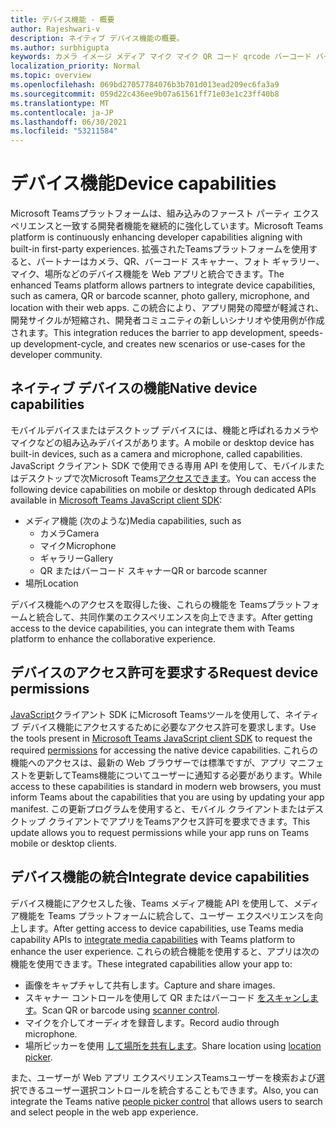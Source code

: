 ```yaml
---
title: デバイス機能 - 概要
author: Rajeshwari-v
description: ネイティブ デバイス機能の概要。
ms.author: surbhigupta
keywords: カメラ イメージ メディア マイク マイク QR コード qrcode バーコード バーコード スキャン スキャナーの場所マップ機能ネイティブ デバイスのアクセス許可
localization_priority: Normal
ms.topic: overview
ms.openlocfilehash: 069bd27057784076b3b701d013ead209ec6fa3a9
ms.sourcegitcommit: 059d22c436ee9b07a61561ff71e03e1c23ff40b8
ms.translationtype: MT
ms.contentlocale: ja-JP
ms.lasthandoff: 06/30/2021
ms.locfileid: "53211584"
---
```

# <a name="device-capabilities"></a><span data-ttu-id="409eb-104">デバイス機能</span><span class="sxs-lookup"><span data-stu-id="409eb-104">Device capabilities</span></span>

<span data-ttu-id="409eb-105">Microsoft Teamsプラットフォームは、組み込みのファースト パーティ エクスペリエンスと一致する開発者機能を継続的に強化しています。</span><span class="sxs-lookup"><span data-stu-id="409eb-105">Microsoft Teams platform is continuously enhancing developer capabilities aligning with built-in first-party experiences.</span></span> <span data-ttu-id="409eb-106">拡張されたTeamsプラットフォームを使用すると、パートナーはカメラ、QR、バーコード スキャナー、フォト ギャラリー、マイク、場所などのデバイス機能を Web アプリと統合できます。</span><span class="sxs-lookup"><span data-stu-id="409eb-106">The enhanced Teams platform allows partners to integrate device capabilities, such as camera, QR or barcode scanner, photo gallery, microphone, and location with their web apps.</span></span> <span data-ttu-id="409eb-107">この統合により、アプリ開発の障壁が軽減され、開発サイクルが短縮され、開発者コミュニティの新しいシナリオや使用例が作成されます。</span><span class="sxs-lookup"><span data-stu-id="409eb-107">This integration reduces the barrier to app development, speeds-up development-cycle, and creates new scenarios or use-cases for the developer community.</span></span>

## <a name="native-device-capabilities"></a><span data-ttu-id="409eb-108">ネイティブ デバイスの機能</span><span class="sxs-lookup"><span data-stu-id="409eb-108">Native device capabilities</span></span>

<span data-ttu-id="409eb-109">モバイルデバイスまたはデスクトップ デバイスには、機能と呼ばれるカメラやマイクなどの組み込みデバイスがあります。</span><span class="sxs-lookup"><span data-stu-id="409eb-109">A mobile or desktop device has built-in devices, such as a camera and microphone, called capabilities.</span></span> <span data-ttu-id="409eb-110">JavaScript クライアント SDK で使用できる専用 API を使用して、モバイルまたはデスクトップで次Microsoft Teams[アクセスできます](/javascript/api/overview/msteams-client?view=msteams-client-js-latest&preserve-view=true)。</span><span class="sxs-lookup"><span data-stu-id="409eb-110">You can access the following device capabilities on mobile or desktop through dedicated APIs available in [Microsoft Teams JavaScript client SDK](/javascript/api/overview/msteams-client?view=msteams-client-js-latest&preserve-view=true):</span></span>
* <span data-ttu-id="409eb-111">メディア機能 (次のような)</span><span class="sxs-lookup"><span data-stu-id="409eb-111">Media capabilities, such as</span></span>
    * <span data-ttu-id="409eb-112">カメラ</span><span class="sxs-lookup"><span data-stu-id="409eb-112">Camera</span></span>
    * <span data-ttu-id="409eb-113">マイク</span><span class="sxs-lookup"><span data-stu-id="409eb-113">Microphone</span></span>
    * <span data-ttu-id="409eb-114">ギャラリー</span><span class="sxs-lookup"><span data-stu-id="409eb-114">Gallery</span></span>
    * <span data-ttu-id="409eb-115">QR またはバーコード スキャナー</span><span class="sxs-lookup"><span data-stu-id="409eb-115">QR or barcode scanner</span></span>
* <span data-ttu-id="409eb-116">場所</span><span class="sxs-lookup"><span data-stu-id="409eb-116">Location</span></span>

<span data-ttu-id="409eb-117">デバイス機能へのアクセスを取得した後、これらの機能を Teamsプラットフォームと統合して、共同作業のエクスペリエンスを向上できます。</span><span class="sxs-lookup"><span data-stu-id="409eb-117">After getting access to the device capabilities, you can integrate them with Teams platform to enhance the collaborative experience.</span></span> 

## <a name="request-device-permissions"></a><span data-ttu-id="409eb-118">デバイスのアクセス許可を要求する</span><span class="sxs-lookup"><span data-stu-id="409eb-118">Request device permissions</span></span>

<span data-ttu-id="409eb-119">[JavaScript](/javascript/api/overview/msteams-client?view=msteams-client-js-latest&preserve-view=true)クライアント SDK にMicrosoft Teamsツールを使用して、ネイティブ デバイス[](native-device-permissions.md)機能にアクセスするために必要なアクセス許可を要求します。</span><span class="sxs-lookup"><span data-stu-id="409eb-119">Use the tools present in [Microsoft Teams JavaScript client SDK](/javascript/api/overview/msteams-client?view=msteams-client-js-latest&preserve-view=true) to request the required  [permissions](native-device-permissions.md) for accessing the native device capabilities.</span></span> <span data-ttu-id="409eb-120">これらの機能へのアクセスは、最新の Web ブラウザーでは標準ですが、アプリ マニフェストを更新してTeams機能についてユーザーに通知する必要があります。</span><span class="sxs-lookup"><span data-stu-id="409eb-120">While access to these capabilities is standard in modern web browsers, you must inform Teams about the capabilities that you are using by updating your app manifest.</span></span> <span data-ttu-id="409eb-121">この更新プログラムを使用すると、モバイル クライアントまたはデスクトップ クライアントでアプリをTeamsアクセス許可を要求できます。</span><span class="sxs-lookup"><span data-stu-id="409eb-121">This update allows you to request permissions while your app runs on Teams mobile or desktop clients.</span></span>
 
 ## <a name="integrate-device-capabilities"></a><span data-ttu-id="409eb-122">デバイス機能の統合</span><span class="sxs-lookup"><span data-stu-id="409eb-122">Integrate device capabilities</span></span>

<span data-ttu-id="409eb-123">デバイス機能にアクセスした後、Teams メディア機能 API を使用して、メディア[](mobile-camera-image-permissions.md)機能を Teams プラットフォームに統合して、ユーザー エクスペリエンスを向上します。</span><span class="sxs-lookup"><span data-stu-id="409eb-123">After getting access to device capabilities, use Teams media capability APIs to [integrate media capabilities](mobile-camera-image-permissions.md) with Teams platform to enhance the user experience.</span></span> <span data-ttu-id="409eb-124">これらの統合機能を使用すると、アプリは次の機能を使用できます。</span><span class="sxs-lookup"><span data-stu-id="409eb-124">These integrated capabilities allow your app to:</span></span>

* <span data-ttu-id="409eb-125">画像をキャプチャして共有します。</span><span class="sxs-lookup"><span data-stu-id="409eb-125">Capture and share images.</span></span>
* <span data-ttu-id="409eb-126">スキャナー コントロールを使用して QR またはバーコード [をスキャンします](qr-barcode-scanner-capability.md)。</span><span class="sxs-lookup"><span data-stu-id="409eb-126">Scan QR or barcode using [scanner control](qr-barcode-scanner-capability.md).</span></span>
* <span data-ttu-id="409eb-127">マイクを介してオーディオを録音します。</span><span class="sxs-lookup"><span data-stu-id="409eb-127">Record audio through microphone.</span></span>
* <span data-ttu-id="409eb-128">場所ピッカーを使用 [して場所を共有します](location-capability.md)。</span><span class="sxs-lookup"><span data-stu-id="409eb-128">Share location using [location picker](location-capability.md).</span></span>

<span data-ttu-id="409eb-129">また、ユーザーが Web アプリ エクスペリエンス[](people-picker-capability.md)Teamsユーザーを検索および選択できるユーザー選択コントロールを統合することもできます。</span><span class="sxs-lookup"><span data-stu-id="409eb-129">Also, you can integrate the Teams native [people picker control](people-picker-capability.md) that allows users to search and select people in the web app experience.</span></span>
